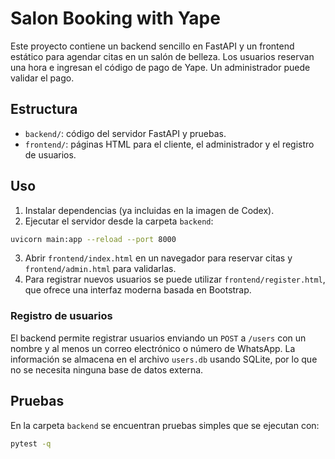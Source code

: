 # Salon Booking with Yape

Este proyecto contiene un backend sencillo en FastAPI y un frontend estático para agendar citas en un salón de belleza. Los usuarios reservan una hora e ingresan el código de pago de Yape. Un administrador puede validar el pago.

## Estructura

- `backend/`: código del servidor FastAPI y pruebas.
- `frontend/`: páginas HTML para el cliente, el administrador y el registro de usuarios.

## Uso

1. Instalar dependencias (ya incluidas en la imagen de Codex).
2. Ejecutar el servidor desde la carpeta `backend`:

```bash
uvicorn main:app --reload --port 8000
```

3. Abrir `frontend/index.html` en un navegador para reservar citas y `frontend/admin.html` para validarlas.
4. Para registrar nuevos usuarios se puede utilizar `frontend/register.html`, que ofrece una interfaz moderna basada en Bootstrap.

### Registro de usuarios

El backend permite registrar usuarios enviando un `POST` a `/users` con un nombre y al menos un correo electrónico o número de WhatsApp. La información se almacena en el archivo `users.db` usando SQLite, por lo que no se necesita ninguna base de datos externa.

## Pruebas

En la carpeta `backend` se encuentran pruebas simples que se ejecutan con:

```bash
pytest -q
```

